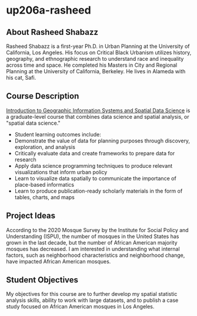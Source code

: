 # up206a-rasheed
## About Rasheed Shabazz
Rasheed Shabazz is a first-year Ph.D. in Urban Planning at the University of California, Los Angeles. His focus on Critical Black Urbanism utilizes history, geography, and ethnographic research to understand race and inequality across time and space. He completed his Masters in City and Regional Planning at the University of California, Berkeley. He lives in Alameda with his cat, Safi.

## Course Description
[Introduction to Geographic Information Systems and Spatial Data Science](https://github.com/yohman/22W-UP206A) is a graduate-level course that combines data science and spatial analysis, or "spatial data science." 
- Student learning outcomes include:
- Demonstrate the value of data for planning purposes through discovery, exploration, and analysis
- Critically evaluate data and create frameworks to prepare data for research
- Apply data science programming techniques to produce relevant visualizations that inform urban policy
- Learn to visualize data spatially to communicate the importance of place-based informatics
- Learn to produce publication-ready scholarly materials in the form of tables, charts, and maps

## Project Ideas
According to the 2020 Mosque Survey by the Institute for Social Policy and Understanding (ISPU), the number of mosques in the United States has grown in the last decade, but the number of African American majority mosques has decreased. I am interested in understanding what internal factors, such as neighborhood characteristics and neighborhood change, have impacted African American mosques. 

## Student Objectives
My objectives for this course are to further develop my spatial statistic analysis skills, ability to work with large datasets, and to publish a case study focused on African American mosques in Los Angeles.
